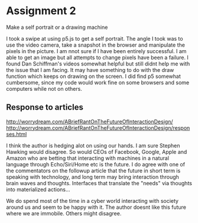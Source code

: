 # Assignment 2
Make a self portrait or a drawing machine

I took a swipe at using p5.js to get a self portrait. The angle I took was to use the video camera, take a snapshot in the browser and manipulate the pixels in the picture. I am nnot sure if I have been entirely successful. I am able to get an image but all attempts to change pixels have been a failure. I found Dan Schiffman's videos somewhat helpful but still didnt help me with the issue that I am facing. It may have something to do with the draw function which keeps on drawing on the screen. I did find p5 somewhat cumbersome, since my code would work fine on some browsers and some computers while not on others. 

## Response to articles
http://worrydream.com/ABriefRantOnTheFutureOfInteractionDesign/
http://worrydream.com/ABriefRantOnTheFutureOfInteractionDesign/responses.html

I think the author is hedging alot on using our hands. I am sure Stephen Hawking would disagree. So would CEOs of Facebook, Google, Apple and Amazon who are betting that interacting with machines in a natural language through Echo/Siri/Home etc is the future. I do agree with one of the commentators on the followup article that the future in short term is speaking with technology, and long term may bring interaction through brain waves and thoughts. Interfaces that translate the "needs" via thoughts into materialized actions... 

We do spend most of the time in a cyber world interacting with society around us and seem to be happy with it. The author doesnt like this future where we are immobile. Others might disagree.

